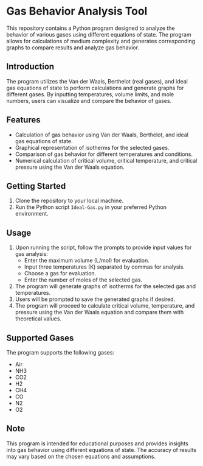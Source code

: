 # Gas Behavior Analysis Tool

This repository contains a Python program designed to analyze the behavior of various gases using different equations of state. The program allows for calculations of medium complexity and generates corresponding graphs to compare results and analyze gas behavior.

## Introduction

The program utilizes the Van der Waals, Berthelot (real gases), and ideal gas equations of state to perform calculations and generate graphs for different gases. By inputting temperatures, volume limits, and mole numbers, users can visualize and compare the behavior of gases.

## Features

- Calculation of gas behavior using Van der Waals, Berthelot, and ideal gas equations of state.
- Graphical representation of isotherms for the selected gases.
- Comparison of gas behavior for different temperatures and conditions.
- Numerical calculation of critical volume, critical temperature, and critical pressure using the Van der Waals equation.

## Getting Started

1. Clone the repository to your local machine.
2. Run the Python script `Ideal-Gas.py` in your preferred Python environment.

## Usage

1. Upon running the script, follow the prompts to provide input values for gas analysis:
   - Enter the maximum volume (L/mol) for evaluation.
   - Input three temperatures (K) separated by commas for analysis.
   - Choose a gas for evaluation.
   - Enter the number of moles of the selected gas.
2. The program will generate graphs of isotherms for the selected gas and temperatures.
3. Users will be prompted to save the generated graphs if desired.
4. The program will proceed to calculate critical volume, temperature, and pressure using the Van der Waals equation and compare them with theoretical values.

## Supported Gases

The program supports the following gases:
- Air
- NH3
- CO2
- H2
- CH4
- CO
- N2
- O2

## Note

This program is intended for educational purposes and provides insights into gas behavior using different equations of state. The accuracy of results may vary based on the chosen equations and assumptions.
